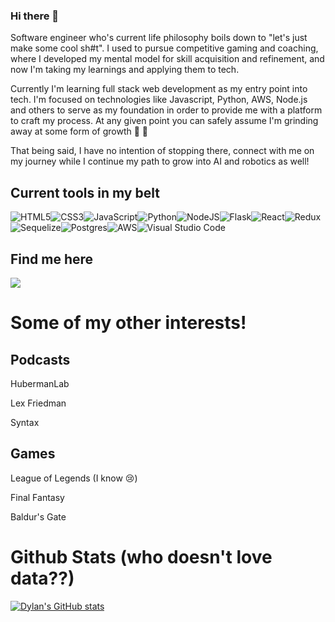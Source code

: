 ### Hi there 👋

Software engineer who's current life philosophy boils down to "let's just make some cool sh#t". I used to pursue competitive gaming and coaching, where I developed my mental model for skill acquisition and refinement, and now I'm taking my learnings and applying them to tech.

Currently I'm learning full stack web development as my entry point into tech. I'm focused on technologies like Javascript, Python, AWS, Node.js and others to serve as my foundation in order to provide me with a platform to craft my process. At any given point you can safely assume I'm grinding away at some form of growth :triumph: :muscle:

That being said, I have no intention of stopping there, connect with me on my journey while I continue my path to grow into AI and robotics as well!

## Current tools in my belt

![HTML5](https://img.shields.io/badge/html5-%23E34F26.svg?style=for-the-badge&logo=html5&logoColor=white)![CSS3](https://img.shields.io/badge/css3-%231572B6.svg?style=for-the-badge&logo=css3&logoColor=white)![JavaScript](https://img.shields.io/badge/javascript-%23323330.svg?style=for-the-badge&logo=javascript&logoColor=%23F7DF1E)![Python](https://img.shields.io/badge/python-3670A0?style=for-the-badge&logo=python&logoColor=ffdd54)![NodeJS](https://img.shields.io/badge/node.js-6DA55F?style=for-the-badge&logo=node.js&logoColor=white)![Flask](https://img.shields.io/badge/flask-%23000.svg?style=for-the-badge&logo=flask&logoColor=white)![React](https://img.shields.io/badge/react-%2320232a.svg?style=for-the-badge&logo=react&logoColor=%2361DAFB)![Redux](https://img.shields.io/badge/redux-%23593d88.svg?style=for-the-badge&logo=redux&logoColor=white)![Sequelize](https://img.shields.io/badge/Sequelize-52B0E7?style=for-the-badge&logo=Sequelize&logoColor=white)![Postgres](https://img.shields.io/badge/postgres-%23316192.svg?style=for-the-badge&logo=postgresql&logoColor=white)![AWS](https://img.shields.io/badge/AWS-%23FF9900.svg?style=for-the-badge&logo=amazon-aws&logoColor=white)![Visual Studio Code](https://img.shields.io/badge/Visual%20Studio%20Code-0078d7.svg?style=for-the-badge&logo=visual-studio-code&logoColor=white)

## Find me here

<a href="https://www.linkedin.com/in/dylanmcdougall/" target="_blank"><img src="https://img.shields.io/badge/LinkedIn-dylan_mcdougall-informational"></a>

<!-- Other Interests -->
# Some of my other interests!
  ## Podcasts

  HubermanLab
  
  Lex Friedman
  
  Syntax

  ## Games

  League of Legends (I know 😢)
  
  Final Fantasy
  
  Baldur's Gate

# Github Stats (who doesn't love data??)

[![Dylan's GitHub stats](https://github-readme-stats.vercel.app/api?username=dylan-mcdougall&theme=tokyonight&show_icons=true)](https://github.com/dylan-mcdougall/github-readme-stats)

